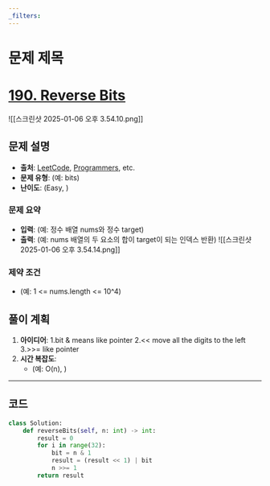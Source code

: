 ```yaml
---
_filters:
---
```


# 문제 제목
# [190. Reverse Bits](https://leetcode.com/problems/reverse-bits/)

![[스크린샷 2025-01-06 오후 3.54.10.png]]

## 문제 설명
- **출처**: [LeetCode](https://leetcode.com), [Programmers](https://programmers.co.kr), etc.
- **문제 유형**: (예: bits)
- **난이도**: (Easy, )


### 문제 요약
- **입력**: (예: 정수 배열 nums와 정수 target)
- **출력**: (예: nums 배열의 두 요소의 합이 target이 되는 인덱스 반환)
![[스크린샷 2025-01-06 오후 3.54.14.png]]
### 제약 조건
- (예: 1 <= nums.length <= 10^4)



## 풀이 계획
1. **아이디어**: 
   1.bit & means like pointer
	2.<< move all the digits to the left
	3.>>= like pointer
1. **시간 복잡도**:
   - (예: O(n), )

---

## 코드
```python
class Solution:
    def reverseBits(self, n: int) -> int:
        result = 0
        for i in range(32):  
            bit = n & 1  
            result = (result << 1) | bit  
            n >>= 1  
        return result
